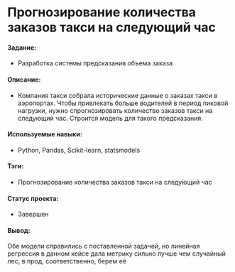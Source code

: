 # Прогнозирование количества заказов такси на следующий час

#### Задание: 
- Разработка системы предсказания объема заказа

#### Описание:
- Компания такси собрала исторические данные о заказах такси в аэропортах. Чтобы привлекать больше водителей в период пиковой нагрузки, нужно спрогнозировать количество заказов такси на следующий час. Строится модель для такого предсказания.

#### Используемые навыки:
- Python, Pandas, Scikit-learn, statsmodels

#### Тэги:
- Прогнозирование количества заказов такси на следующий час

#### Статус проекта: 
- Завершен 

#### Вывод: 
Обе модели справились с поставленной задачей, но линейная регрессия в данном кейсе дала метрику сильно лучше чем случайный лес, в прод, соответственно, берем её
